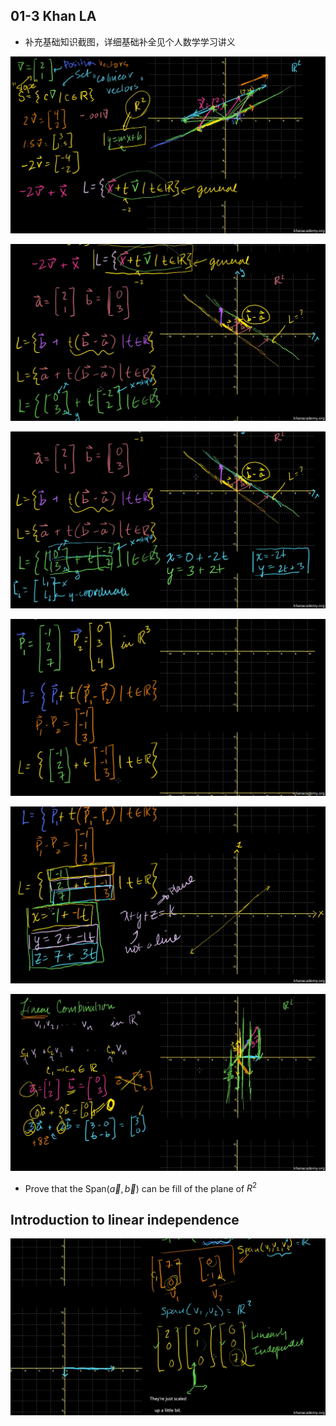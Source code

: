 ## 01-3 Khan LA

* 补充基础知识截图，详细基础补全见个人数学学习讲义



![image-20220428224815615](images/01_3_Khan_LA/image-20220428224815615.png)



![image-20220428225956789](images/01_3_Khan_LA/image-20220428225956789.png)

![image-20220428230137764](images/01_3_Khan_LA/image-20220428230137764.png)

![image-20220428230402046](images/01_3_Khan_LA/image-20220428230402046.png)

![image-20220428230557115](images/01_3_Khan_LA/image-20220428230557115.png)



![image-20220428231537525](images/01_3_Khan_LA/image-20220428231537525.png)



* Prove that the Span($\vec{a}, \vec{b}$) can be fill of the plane of $R^2$ 



## Introduction to linear independence

![image-20220430034404961](images/01_3_Khan_LA/image-20220430034404961.png)